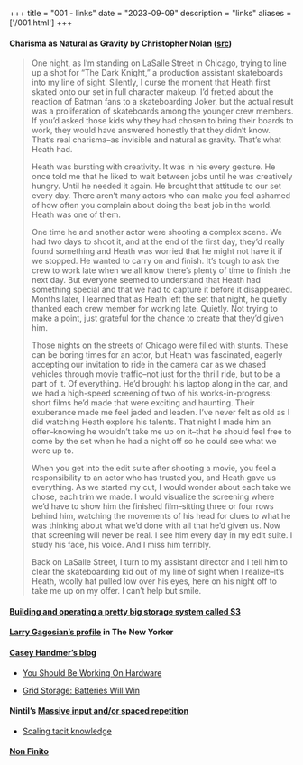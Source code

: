 +++
title = "001 - links"
date = "2023-09-09"
description = "links"
aliases = ['/001.html']
+++

<h4>
Charisma as Natural as Gravity by Christopher Nolan (<a
    href="https://www.newsweek.com/charisma-natural-gravity-87331"
    >src</a
>)
</h4>

<blockquote>
<p>
    One night, as I&#8217;m standing on LaSalle Street in Chicago, trying
    to line up a shot for &#8220;The Dark Knight,&#8221; a production
    assistant skateboards into my line of sight. Silently, I curse the
    moment that Heath first skated onto our set in full character makeup.
    I&#8217;d fretted about the reaction of Batman fans to a skateboarding
    Joker, but the actual result was a proliferation of skateboards among
    the younger crew members. If you&#8217;d asked those kids why they had
    chosen to bring their boards to work, they would have answered
    honestly that they didn&#8217;t know. That&#8217;s real
    charisma&#8211;as invisible and natural as gravity. That&#8217;s what
    Heath had.
</p>

<p>
    Heath was bursting with creativity. It was in his every gesture. He
    once told me that he liked to wait between jobs until he was
    creatively hungry. Until he needed it again. He brought that attitude
    to our set every day. There aren&#8217;t many actors who can make you
    feel ashamed of how often you complain about doing the best job in the
    world. Heath was one of them.
</p>

<p>
    One time he and another actor were shooting a complex scene. We had
    two days to shoot it, and at the end of the first day, they&#8217;d
    really found something and Heath was worried that he might not have it
    if we stopped. He wanted to carry on and finish. It&#8217;s tough to
    ask the crew to work late when we all know there&#8217;s plenty of
    time to finish the next day. But everyone seemed to understand that
    Heath had something special and that we had to capture it before it
    disappeared. Months later, I learned that as Heath left the set that
    night, he quietly thanked each crew member for working late. Quietly.
    Not trying to make a point, just grateful for the chance to create
    that they&#8217;d given him.
</p>

<p>
    Those nights on the streets of Chicago were filled with stunts. These
    can be boring times for an actor, but Heath was fascinated, eagerly
    accepting our invitation to ride in the camera car as we chased
    vehicles through movie traffic&#8211;not just for the thrill ride, but
    to be a part of it. Of everything. He&#8217;d brought his laptop along
    in the car, and we had a high-speed screening of two of his
    works-in-progress: short films he&#8217;d made that were exciting and
    haunting. Their exuberance made me feel jaded and leaden. I&#8217;ve
    never felt as old as I did watching Heath explore his talents. That
    night I made him an offer&#8211;knowing he wouldn&#8217;t take me up
    on it&#8211;that he should feel free to come by the set when he had a
    night off so he could see what we were up to.
</p>

<p>
    When you get into the edit suite after shooting a movie, you feel a
    responsibility to an actor who has trusted you, and Heath gave us
    everything. As we started my cut, I would wonder about each take we
    chose, each trim we made. I would visualize the screening where
    we&#8217;d have to show him the finished film&#8211;sitting three or
    four rows behind him, watching the movements of his head for clues to
    what he was thinking about what we&#8217;d done with all that
    he&#8217;d given us. Now that screening will never be real. I see him
    every day in my edit suite. I study his face, his voice. And I miss
    him terribly.
</p>

<p>
    Back on LaSalle Street, I turn to my assistant director and I tell him
    to clear the skateboarding kid out of my line of sight when I
    realize&#8211;it&#8217;s Heath, woolly hat pulled low over his eyes,
    here on his night off to take me up on my offer. I can&#8217;t help
    but smile.
</p>
</blockquote>

<h4>
<a
    href="https://www.allthingsdistributed.com/2023/07/building-and-operating-a-pretty-big-storage-system.html"
    >Building and operating a pretty big storage system called S3</a
>
</h4>

<h4>
<a
    href="https://www.newyorker.com/magazine/2023/07/31/larry-gagosian-profile"
    >Larry Gagosian&#8217;s profile</a
>
in The New Yorker
</h4>

<h4>
<a href="https://caseyhandmer.wordpress.com"
    >Casey Handmer&#8217;s blog</a
>
</h4>

<ul>
<li>
    <p>
    <a
        href="https://caseyhandmer.wordpress.com/2023/08/25/you-should-be-working-on-hardware/"
        >You Should Be Working On Hardware</a
    >
    </p>
</li>
<li>
    <p>
    <a
        href="https://caseyhandmer.wordpress.com/2023/07/12/grid-storage-batteries-will-win/"
        >Grid Storage: Batteries Will Win</a
    >
    </p>
</li>
</ul>

<h4>
Nintil&#8217;s
<a href="https://nintil.com/massive-input-spaced-repetition"
    >Massive input and/or spaced repetition</a
>
</h4>

<ul>
<li>
    <a href="https://nintil.com/scaling-tacit-knowledge"
    >Scaling tacit knowledge</a
    >
</li>
</ul>
<h4>
<a href="https://en.wikipedia.org/wiki/Non_finito">Non Finito</a>
</h4>

<img src="https://asselinpaul.com/img/gula-deri.jpg" alt="" />
